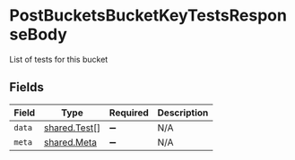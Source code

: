 # PostBucketsBucketKeyTestsResponseBody

List of tests for this bucket


## Fields

| Field                                               | Type                                                | Required                                            | Description                                         |
| --------------------------------------------------- | --------------------------------------------------- | --------------------------------------------------- | --------------------------------------------------- |
| `data`                                              | [shared.Test](../../../sdk/models/shared/test.md)[] | :heavy_minus_sign:                                  | N/A                                                 |
| `meta`                                              | [shared.Meta](../../../sdk/models/shared/meta.md)   | :heavy_minus_sign:                                  | N/A                                                 |